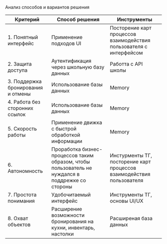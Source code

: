 Анализ способов и вариантов решения

| Критерий | Способ решения | Инструменты |
|----------|----------------|-------------|
|1. Понятный интерфейс | Применение подходов UI| Посторение карт процессов взаимодействия пользователя с интерфейсом|
|2. Защита доступа | Аутентификация через школьную базу данных | Работта с АРI школы |
|3. Поддержка бронирования и отмены| Использование базы данных| Memory |
|4. Работа без сторонних ссылок| Использование базы данных| Memory |
|5. Скорость работы | Применение движка с быстрой обработкой информации | Memory |
|6. Автономность| Проработка бизнес-процессов таким образом, чтобы пользователь не нуждался в поддрежке со стороны| Инстурменты ТГ, посторение карт процессов взаимодействия пользователя |
|7. Простота понимания|Удобочитаемый интерфейс| Инструменты ТГ, основы UI/UX|
|8. Охват объектов | Расширение возможности бронирования на кухни, инвентарь, настолки | Расширеная база данных|
